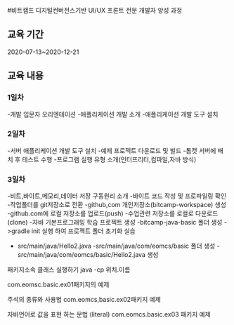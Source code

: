 #비트캠프 디지털컨버전스기반 UI/UX 프론트 전문 개발자 양성 과정

## 교육 기간
2020-07-13~2020-12-21

## 교육 내용

### 1일차

-개발 입문자 오리엔테이션
-애플리케이션 개발 소개
-애플리케이션 개발 도구 설치

### 2일차

-서버 애플리케이션 개발 도구 설치
-예제 프로젝트 다운로드 및 빌드
-톰캣 서버에 배치 후 테스트 수행
-프로그램 실행 유형 소개(인터프리터,컴파일,자바 방식)

### 3일차

-비트,바이트,메모리,데이터 저장 구동원리 소개
-바이트 코드 작성 및 프로파일링 확인
-작업폴더를 git저장소로 전환 
-github,com 개인저장소(bitcamp-workspace) 생성
-github.com에 로컬 저장소를 업로드(push) 
-수업관련 저장소를 로컬로 다운로드(clone)
-자바 기본프로그래밍 학습 프로젝트 생성
 -bitcamp-java-basic 폴더 생성
 ->gradle init 실행 하여 프로젝트 폴더 초기화
  실습
  - src/main/java/Hello2.java
 -src/main/java/com/eomcs/basic 폴더 생성
 -src/main/java/com/eomcs/basic/Hello2.java 생성

패키지소속 클래스 실행하기
java -cp 위치.이름



com.eomsc.basic.ex01패키지의 예제

주석의 종류와 사용법
com.eomcs,basic.ex02패키지 예제

자바언어로 값을 표현 하는 문법 (literal)
com.eomcs.basic.ex03 패키지 예제